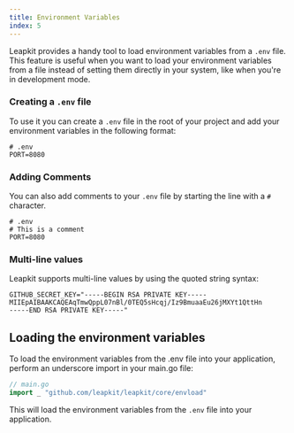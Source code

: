 ```yaml
---
title: Environment Variables
index: 5
---
```


Leapkit provides a handy tool to load environment variables from a `.env` file. This feature is useful when you want to load your environment variables from a file instead of setting them directly in your system, like when you're in development mode.

### Creating a `.env` file

To use it you can create a `.env` file in the root of your project and add your environment variables in the following format:

```.env
# .env
PORT=8080
```

### Adding Comments
You can also add comments to your `.env` file by starting the line with a `#` character.
```.env
# .env
# This is a comment
PORT=8080
```
### Multi-line values

Leapkit supports multi-line values by using the quoted string syntax:

```.env
GITHUB_SECRET_KEY="-----BEGIN RSA PRIVATE KEY-----
MIIEpAIBAAKCAQEAqTmwQppL07nBl/0TEQ5sHcqj/Iz9BmuaaEu26jMXYt1QttHn
-----END RSA PRIVATE KEY-----"
```

## Loading the environment variables
To load the environment variables from the .env file into your application, perform an underscore import in your main.go file:

```go
// main.go
import _ "github.com/leapkit/leapkit/core/envload"
```

This will load the environment variables from the `.env` file into your application.
